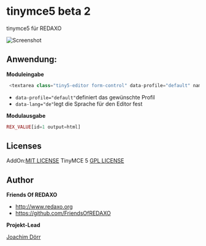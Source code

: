 # tinymce5 beta 2

tinymce5 für REDAXO

![Screenshot](https://github.com/FriendsOfREDAXO/tinymce5/blob/assets/screenshot.png?raw=true)

## Anwendung: 

**Moduleingabe**

```php
 <textarea class="tiny5-editor form-control" data-profile="default" name="REX_INPUT_VALUE[1]">REX_VALUE[1]</textarea>
```

- `data-profile="default"`definiert das gewünschte Profil 
- `data-lang="de"`legt die Sprache für den Editor fest

**Modulausgabe**

```php
REX_VALUE[id=1 output=html]
```

## Licenses

AddOn:[MIT LICENSE](https://github.com/FriendsOfREDAXO/tinymce5/blob/master/LICENSE.md)
TinyMCE 5 [GPL LICENSE](https://github.com/tinymce/tinymce/blob/develop/LICENSE.TXT)


## Author

**Friends Of REDAXO**

* http://www.redaxo.org
* https://github.com/FriendsOfREDAXO

**Projekt-Lead**

[Joachim Dörr](https://github.com/joachimdoerr)


